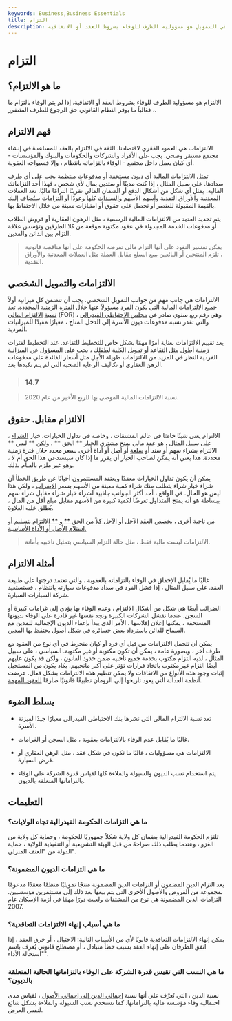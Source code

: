 ```yaml
---
keywords: Business,Business Essentials
title: التزام
description: الالتزام في التمويل هو مسؤولية الطرف للوفاء بشروط العقد أو الاتفاقية.
---
```


# التزام
## ما هو الالتزام؟

الالتزام هو مسؤولية الطرف للوفاء بشروط العقد أو الاتفاقية. إذا لم يتم الوفاء بالتزام ما ، فغالباً ما يوفر النظام القانوني حق الرجوع للطرف المتضرر.

## فهم الالتزام

الالتزامات هي العمود الفقري لاقتصادنا. الثقة في الالتزام بالعقد للمساعدة في إنشاء مجتمع مستقر وصحي. يجب على الأفراد والشركات والحكومات والبنوك والمؤسسات - أي كيان يعمل داخل مجتمع - الوفاء بالتزاماته بانتظام ، وإلا فسيواجه العقوبة.

تمثل الالتزامات المالية أي ديون مستحقة أو مدفوعات منتظمة يجب على أي طرف سدادها. على سبيل المثال ، إذا كنت مدينًا أو ستدين بمال لأي شخص ، فهذا أحد التزاماتك المالية. يمثل أي شكل من أشكال الدفع أو الضمان المالي تقريبًا التزامًا ماليًا. تعد العملات المعدنية والأوراق النقدية وأسهم الأسهم [والسندات](/bond) كلها وعودًا أو التزامات ستُضاف إليك بالقيمة المقبولة للعنصر أو تحصل على حقوق أو امتيازات معينة من خلال الاحتفاظ بها.

يتم تحديد العديد من الالتزامات المالية الرسمية ، مثل الرهون العقارية أو قروض الطلاب أو مدفوعات الخدمة المجدولة في عقود مكتوبة موقعة من كلا الطرفين وتؤسس علاقة التزام بين الدائن والمدين.

> يمكن تفسير النقود على أنها التزام مالي تفرضه الحكومة على أنها مناقصة قانونية ، تلزم المنتجين أو البائعين ببيع السلع مقابل العملة مثل العملات المعدنية والأوراق النقدية.

>

>

>

>

## الالتزامات والتمويل الشخصي

الالتزامات هي جانب مهم من جوانب التمويل الشخصي. يجب أن تتضمن كل ميزانية أولاً جميع الالتزامات المالية التي يكون الفرد مسؤولاً عنها خلال الفترة الزمنية المحددة. تعد [نسبة](/financial-obligation-ratio-for) [الالتزام المالي](/financial-obligation-ratio-for) (FOR) ، وهي رقم ربع سنوي صادر عن [مجلس الاحتياطي الفيدرالي](/frb) والتي تقدر نسبة مدفوعات ديون الأسرة إلى الدخل المتاح ، معيارًا مفيدًا للميزانيات الفردية.

يعد تقييم الالتزامات بعناية أمرًا مهمًا بشكل خاص للتخطيط للتقاعد. عند التخطيط لفترات زمنية أطول مثل التقاعد أو تمويل الكلية لطفلك ، يجب على المسؤول عن الميزانية الفردية النظر في المزيد من الالتزامات طويلة الأجل مثل أسعار الفائدة على مدفوعات الرهن العقاري أو تكاليف الرعاية الصحية التي لم يتم تكبدها بعد.

> ### 14.7

> نسبة الالتزامات المالية الموصى بها للربع الأخير من عام 2020.

>

## الالتزام مقابل. حقوق

الالتزام يعني شيئًا خاصًا في عالم المشتقات ، وخاصة في تداول الخيارات. خيار [الشراء](/calloption) ، على سبيل المثال ، هو عقد مالي يمنح مشتري الخيار ** الحق ** ، ولكن ** ليس ** الالتزام بشراء سهم أو سند أو [سلعة](/commodity) أو أصل أو أداة أخرى بسعر محدد خلال فترة زمنية محددة. هذا يعني أنه يمكن لصاحب الخيار أن يقرر ما إذا كان سيستدعي هذا الحق أم لا ، وهو غير ملزم بالقيام بذلك.

يمكن أن يكون تداول الخيارات معقدًا ويعتقد المستثمرون أحيانًا عن طريق الخطأ أن شراء خيار شراء يتطلب منك شراء كمية معينة من الأسهم بسعر [الإضراب](/strikeprice) ، ولكن هذا ليس هو الحال. في الواقع ، أحد أكثر الجوانب جاذبية لشراء خيار شراء مقابل شراء سهم ببساطة هو أنه يمنح المتداول تعرضًا لكمية كبيرة من الأسهم مقابل مبلغ أقل من المال ، يُطلق عليه العلاوة.

من ناحية أخرى ، يخصص العقد [الآجل](/futures) أو [الآجل كلاً من الحق ** و ** الالتزام بتسليم أو استلام الأصل أو الأداة الأساسية.](/forwardcontract)

> الالتزامات ليست مالية فقط ، مثل حالة التزام السياسي بتمثيل ناخبيه بأمانة.

>

## أمثلة الالتزام

غالبًا ما يُقابل الإخفاق في الوفاء بالتزاماته بالعقوبة ، والتي تعتمد درجتها على طبيعة العقد. على سبيل المثال ، إذا فشل الفرد في سداد مدفوعات سيارته بانتظام ، فستستعيد شركة السيارات السيارة.

الضرائب أيضًا هي شكل من أشكال الالتزام ، وعدم الوفاء بها يؤدي إلى غرامات كبيرة أو السجن. عندما تفشل الشركات الكبيرة وتجد نفسها غير قادرة على الوفاء بديونها المستحقة ، يمكنها إعلان إفلاسها ، الأمر الذي يبدأ بإعفاء الديون الإجمالية للمدين مع السماح للدائن باسترداد بعض خسائره في شكل أصول يحتفظ بها المدين.

يمكن أن تتحمل الالتزامات من قبل أي فرد أو كيان منخرط في أي نوع من العقود مع طرف آخر ، وبصورة عامة ، يمكن أن تكون مكتوبة أو غير مكتوبة. السياسي ، على سبيل المثال ، لديه التزام مكتوب بخدمة جميع ناخبيه ضمن حدود القانون ، ولكن قد يكون عليهم أيضًا التزام غير مكتوب باتخاذ قرارات تؤثر على أكبر مانحيهم. يكاد يكون من المستحيل إثبات وجود هذه الأنواع من الاتفاقات ولا يمكن تنظيم هذه الالتزامات بشكل فعال. عرضت أنظمة العدالة التي يعود تاريخها إلى الرومان تطبيقًا قانونيًا صارمًا [للعقود المهمة](/assignablecontract).

## يسلط الضوء

- تعد نسبة الالتزام المالي التي نشرها بنك الاحتياطي الفيدرالي معيارًا جيدًا لميزنة الأسرة.

- غالبًا ما يُقابل عدم الوفاء بالالتزامات بعقوبة ، مثل السجن أو الغرامات.

- الالتزامات هي مسؤوليات ، غالبًا ما تكون في شكل عقد ، مثل الرهن العقاري أو قرض السيارة.

- يتم استخدام نسب الديون والسيولة والملاءة كلها لقياس قدرة الشركة على الوفاء بالتزاماتها المتعلقة بالديون.

## التعليمات

### ما هي التزامات الحكومة الفيدرالية تجاه الولايات؟

تلتزم الحكومة الفيدرالية بضمان كل ولاية شكلاً جمهوريًا للحكومة ، وحماية كل ولاية من الغزو ، وعندما يطلب ذلك صراحةً من قبل الهيئة التشريعية أو التنفيذية للولاية ، حماية الدولة من "العنف المنزلي".

### ما هي التزامات الديون المضمونة؟

يعد التزام الدين المضمون أو التزامات الدين المضمونة منتجًا تمويليًا منظمًا معقدًا مدعومًا بمجموعة من القروض والأصول الأخرى التي يتم بيعها بعد ذلك إلى مستثمرين مؤسسيين. التزامات الدين المضمونة هي نوع من المشتقات ولعبت دورًا مهمًا في أزمة الإسكان عام 2007.

### ما هي أسباب إنهاء الالتزامات التعاقدية؟

يمكن إنهاء الالتزامات التعاقدية قانونًا لأي من الأسباب التالية: الاحتيال ، أو خرق العقد ، إذا اتفق الطرفان على إنهاء العقد بسبب خطأ متبادل ، أو مصطلح قانوني يُعرف باسم "استحالة الأداء".

### ما هي النسب التي تقيس قدرة الشركة على الوفاء بالتزاماتها الحالية المتعلقة بالديون؟

نسبة الدين ، التي تُعرَّف على أنها نسبة [إجمالي الدين إلى إجمالي الأصول](/totaldebttototalassets) ، لقياس مدى احتمالية وفاء مؤسسة مالية بالتزاماتها. كما تستخدم نسب السيولة والملاءة بشكل شائع لنفس الغرض.

